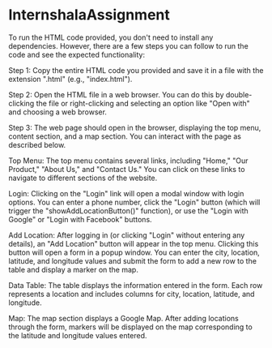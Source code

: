 # InternshalaAssignment
To run the HTML code provided, you don't need to install any dependencies. However, there are a few steps you can follow to run the code and see the expected functionality:

Step 1: Copy the entire HTML code you provided and save it in a file with the extension ".html" (e.g., "index.html").

Step 2: Open the HTML file in a web browser. You can do this by double-clicking the file or right-clicking and selecting an option like "Open with" and choosing a web browser.

Step 3: The web page should open in the browser, displaying the top menu, content section, and a map section. You can interact with the page as described below.

Top Menu: The top menu contains several links, including "Home," "Our Product," "About Us," and "Contact Us." You can click on these links to navigate to different sections of the website.

Login: Clicking on the "Login" link will open a modal window with login options. You can enter a phone number, click the "Login" button (which will trigger the "showAddLocationButton()" function), or use the "Login with Google" or "Login with Facebook" buttons.

Add Location: After logging in (or clicking "Login" without entering any details), an "Add Location" button will appear in the top menu. Clicking this button will open a form in a popup window. You can enter the city, location, latitude, and longitude values and submit the form to add a new row to the table and display a marker on the map.

Data Table: The table displays the information entered in the form. Each row represents a location and includes columns for city, location, latitude, and longitude.

Map: The map section displays a Google Map. After adding locations through the form, markers will be displayed on the map corresponding to the latitude and longitude values entered.
